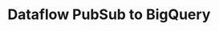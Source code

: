 # Dataflow PubSub to BigQuery


<!-- BEGINNING OF PRE-COMMIT-TERRAFORM DOCS HOOK -->
<!-- END OF PRE-COMMIT-TERRAFORM DOCS HOOK -->
